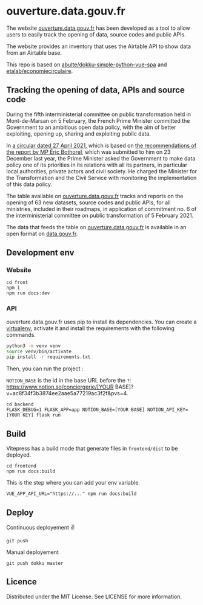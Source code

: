 # ouverture.data.gouv.fr

The website [ouverture.data.gouv.fr](https://ouverture.data.gouv.fr/) has been developed as a tool to allow users to easily track the opening of data, source codes and public APIs.

The website provides an inventory that uses the Airtable API to show data from an Airtable base.

This repo is based on [abulte/dokku-simple-python-vue-spa](https://github.com/abulte/dokku-simple-python-vue-spa) and [etalab/economiecirculaire](https://github.com/etalab/economiecirculaire/).

## Tracking the opening of data, APIs and source code

During the fifth interministerial committee on public transformation held in Mont-de-Marsan on 5 February, the French Prime Minister committed the Government to an ambitious open data policy, with the aim of better exploiting, opening up, sharing and exploiting public data.

In [a circular dated 27 April 2021](https://www.legifrance.gouv.fr/circulaire/id/45162?dateSignature=&init=true&page=1&query=*&searchField=ALL&tab_selection=circ), which is based on [the recommendations of the report by MP Éric Bothorel](https://www.mission-open-data.fr/uploads/decidim/attachment/file/36/Mission_Bothorel_Rapport.pdf), which was submitted to him on 23 December last year, the Prime Minister asked the Government to make data policy one of its priorities in its relations with all its partners, in particular local authorities, private actors and civil society. He charged the Minister for the Transformation and the Civil Service with monitoring the implementation of this data policy.

The table available on [ouverture.data.gouv.fr](https://ouverture.data.gouv.fr/) tracks and reports on the opening of 63 new datasets, source codes and public APIs, for all ministries, included in their roadmaps, in application of commitment no. 6 of the interministerial committee on public transformation of 5 February 2021.

The data that feeds the table on [ouverture.data.gouv.fr](https://ouverture.data.gouv.fr/) is available in an open format on [data.gouv.fr](https://www.data.gouv.fr/fr/datasets/tableau-de-suivi-des-ouvertures-de-donnees-codes-sources-et-api-publics/).

## Development env

### Website

```
cd front
npm i
npm run docs:dev
```

### API

ouverture.data.gouv.fr uses pip to install its dependencies. You can create a
[virtualenv](https://realpython.com/blog/python/python-virtual-environments-a-primer/),
activate it and install the requirements with the following commands.

```bash
python3 -m venv venv
source venv/bin/activate
pip install -r requirements.txt
```

Then, you can run the project :

`NOTION_BASE` is the id in the base URL before the `?`: https://www.notion.so/conciergerie/[YOUR BASE]?v=ac8f34f3b3874ee2aae5a77219ac3f2f&pvs=4.

```
cd backend
FLASK_DEBUG=1 FLASK_APP=app NOTION_BASE=[YOUR BASE] NOTION_API_KEY=[YOUR KEY] flask run
```

## Build

Vitepress has a build mode that generate files in `frontend/dist` to be deployed.

```
cd frontend
npm run docs:build
```

This is the step where you can add your env variable.

```
VUE_APP_API_URL="https://..." npm run docs:build
```

## Deploy

Continuous deployement ✌️

```
git push
```

Manual deployement

```
git push dokku master
```

## Licence
Distributed under the MIT License. See LICENSE for more information.
